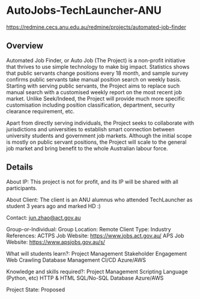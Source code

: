 # AutoJobs-TechLauncher-ANU

https://redmine.cecs.anu.edu.au/redmine/projects/automated-job-finder


## Overview

Automated Job Finder, or Auto Job (The Project) is a non-profit initiative that thrives to use simple technology to make big impact. Statistics shows that public servants change positions every 18 month, and sample survey confirms public servants take manual position search on weekly basis. Starting with serving public servants, the Project aims to replace such manual search with a customised weekly report on the most recent job market. Unlike Seek/Indeed, the Project will provide much more specific customisation including position classification, department, security clearance requirement, etc.

Apart from directly serving individuals, the Project seeks to collaborate with jurisdictions and universities to establish smart connection between university students and government job markets. Although the initial scope is mostly on public servant positions, the Project will scale to the general job market and bring benefit to the whole Australian labour force.


## Details

About IP: This project is not for profit, and its IP will be shared with all participants.

About Client: The client is an ANU alumnus who attended TechLauncher as student 3 years ago and marked HD :)

Contact: jun.zhao@act.gov.au

Group-or-Individual: Group
Location: Remote
Client Type: Industry
References:
ACTPS Job Website: https://www.jobs.act.gov.au/
APS Job Website: https://www.apsjobs.gov.au/s/

What will students learn?:
Project Management
Stakeholder Engagement
Web Crawling
Database Management
CI/CD
Azure/AWS

Knowledge and skills required?:
Project Management
Scripting Language (Python, etc)
HTTP & HTML
SQL/No-SQL Database
Azure/AWS

Project State: Proposed

